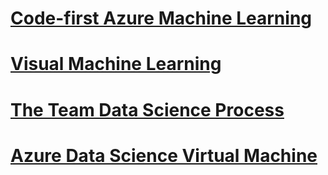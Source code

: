 # [Code-first Azure Machine Learning](workbench/what-is-ml-workbench.md?toc=%2fazure%2fmachine-learning%2fworkbench%2ftoc.json)

# [Visual Machine Learning](studio/what-is-ml-studio.md?toc=%2fazure%2fmachine-learning%2fstudio%2ftoc.json)

# [The Team Data Science Process](team-data-science-process/data-science-process-overview.md?toc=%2fazure%2fmachine-learning%2fteam-data-science-process%2ftoc.json)

# [Azure Data Science Virtual Machine](data-science-virtual-machine/data-science-virtual-machine-overview.md?toc=%2fazure%2fmachine-learning%2fdata-science-virtual-machine%2ftoc.json)

